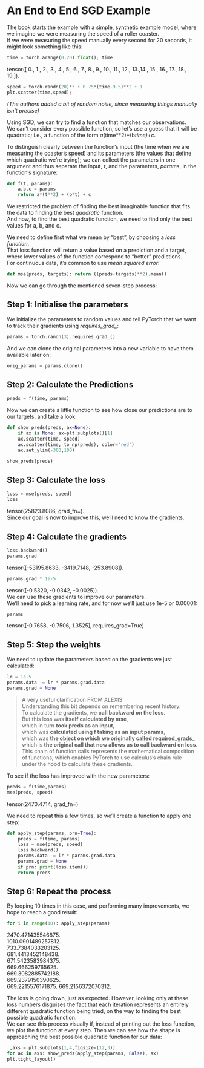 # An End to End SGD Example

The book starts the example with a simple, synthetic example model, where we imagine we were measuring the speed of a roller coaster.     
If we were measuring the speed manually every second for 20 seconds, it might look something like this:
```python
time = torch.arange(0,20).float(); time
```
tensor([ 0.,  1.,  2.,  3.,  4.,  5.,  6.,  7.,  8.,  9., 10., 11., 12., 13.,14., 15., 16., 17., 18., 19.]).    
```python
speed = torch.randn(20)*3 + 0.75*(time-9.5)**2 + 1
plt.scatter(time,speed);
```
*(The authors added a bit of random noise, since measuring things manually isn’t precise)*

Using SGD, we can try to find a function that matches our observations.     
We can’t consider every possible function, so let’s use a guess that it will be quadratic; i.e., a function of the form *a*(time**2)+(b*time)+c*.

To distinguish clearly between the function’s input (the time when we are measuring the coaster’s speed) 
and its parameters (the values that define which quadratic we’re trying); we can collect the parameters in one argument 
and thus separate the input, *t*, and the parameters, *params*, in the function’s signature:

```python
def f(t, params):
    a,b,c = params
    return a*(t**2) + (b*t) + c
```
We restricted the problem of finding the best imaginable function that fits the data to finding the best *quadratic* function.     
And now, to find the best quadratic function, we need to find only the best values for a, b, and c.

We need to define first what we mean by “best”, by choosing a *loss function*.     
That loss function will return a value based on a prediction and a target, where lower values of the function correspond to “better” predictions.     
For continuous data, it’s common to use *mean squared error*:
```python
def mse(preds, targets): return ((preds-targets)**2).mean()
```

Now we can go through the mentioned seven-step process:

## Step 1: Initialise the parameters
We initialize the parameters to random values and tell PyTorch that we want to track their gradients using *requires_grad_*:
```python
params = torch.randn(3).requires_grad_()
```
And we can clone the original parameters into a new variable to have them available later on:
```python
orig_params = params.clone()
```

## Step 2: Calculate the Predictions
```python
preds = f(time, params)
```
Now we can create a little function to see how close our predictions are to our targets, and take a look:
```python
def show_preds(preds, ax=None):
    if ax is None: ax=plt.subplots()[1]
    ax.scatter(time, speed)
    ax.scatter(time, to_np(preds), color='red')
    ax.set_ylim(-300,100)
```
```python
show_preds(preds)
```

## Step 3: Calculate the loss
```python
loss = mse(preds, speed)
loss
```
tensor(25823.8086, grad_fn=<MeanBackward0>).    
Since our goal is now to improve this, we’ll need to know the gradients.

## Step 4: Calculate the gradients
```python
loss.backward()
params.grad
```
tensor([-53195.8633,  -3419.7148,   -253.8908]).    

```python
params.grad * 1e-5
```
tensor([-0.5320, -0.0342, -0.0025]).    
We can use these gradients to improve our parameters.     
We’ll need to pick a learning rate, and for now we’ll just use 1e-5 or 0.00001:

```python
params
```
tensor([-0.7658, -0.7506,  1.3525], requires_grad=True)

## Step 5: Step the weights
We need to update the parameters based on the gradients we just calculated:
```python
lr = 1e-5
params.data -= lr * params.grad.data
params.grad = None
```
> A very useful clarification FROM ALEXIS:      
Understanding this bit depends on remembering recent history:     
To calculate the gradients, we **call backward on the loss**.     
But this loss was **itself calculated by mse**,     
which in turn **took preds as an input**,     
which was **calculated using f taking as an input params**,     
which was **the object on which we originally called required_grads_**     
which is **the original call that now allows us to call backward on loss**.     
This chain of function calls represents the mathematical composition of functions, 
which enables PyTorch to use calculus’s chain rule under the hood to calculate these gradients.

To see if the loss has improved with the new parameters:
```python
preds = f(time,params)
mse(preds, speed)
```
tensor(2470.4714, grad_fn=<MeanBackward0>)

We need to repeat this a few times, so we’ll create a function to apply one step:
```python
def apply_step(params, prn=True):
    preds = f(time, params)
    loss = mse(preds, speed)
    loss.backward()
    params.data -= lr * params.grad.data
    params.grad = None
    if prn: print(loss.item())
    return preds
```

## Step 6: Repeat the process
By looping 10 times in this case, and performing many improvements, we hope to reach a good result:
```python
for i in range(10): apply_step(params)
```
2470.471435546875.    
1010.0901489257812.    
733.7384033203125.    
681.4413452148438.    
671.5423583984375.    
669.666259765625.    
669.3082885742188.    
669.2379150390625.    
669.2215576171875. 
669.2156372070312. 

The loss is going down, just as expected. However, looking only at these loss numbers 
disguises the fact that each iteration represents an entirely different quadratic function being tried, 
on the way to finding the best possible quadratic function.     
We can see this process visually if, instead of printing out the loss function, we plot the function at every step. 
Then we can see how the shape is approaching the best possible quadratic function for our data:

```python
_,axs = plt.subplots(1,4,figsize=(12,3))
for ax in axs: show_preds(apply_step(params, False), ax)
plt.tight_layout()
```


